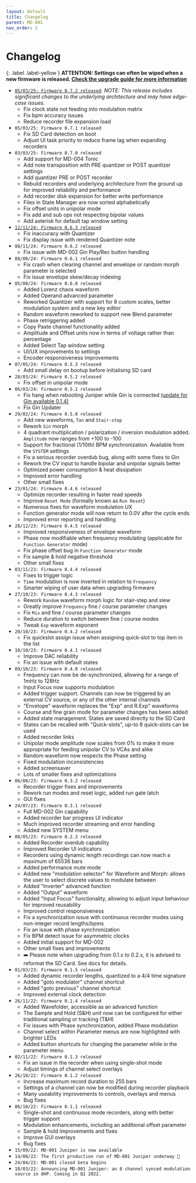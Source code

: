 ```yaml
---
layout: default
title: Changelog
parent: MD-001
nav_order: 2
---
```


# Changelog

{: .label .label-yellow }
**ATTENTION: Settings can often be wiped when a new firmware is released. [Check the upgrade guide for more information](/md001/support/updates.html)**

- [`05/03/25: Firmware 0.7.2 released`](https://cdn.shopify.com/s/files/1/0842/2113/3146/files/md001-0.7.2.bin?v=1741624135). _NOTE: This release includes significant changes to the underlying architecture and may have edge-case issues._
  - Fix clock state not feeding into modulation matrix
  - Fix bpm accuracy issues
  - Reduce recorder file expansion load
- `05/03/25: Firmware 0.7.1 released`
  - Fix SD Card detection on boot
  - Adjust UI task priority to reduce frame lag when expanding recorders
- `03/03/25: Firmware 0.7.0 released`
  - Add support for MD-004 Tonic
  - Add note transposition with PRE quantizer or POST quantizer settings
  - Add quantizer PRE or POST recorder
  - Rebuild recorders and underlying architecture from the ground up for improved reliability and performance
  - Add recorder disk expansion for better write performance
  - Files in State Manager are now sorted alphabetically
  - Fix offset units in unipolar mode
  - Fix add and sub ops not respecting bipolar values
  - Add asterisk for default tap window setting
- [`12/11/24: Firmware 0.6.3 released`](https://cdn.shopify.com/s/files/1/0842/2113/3146/files/md001-0.6.3.bin?v=1731404938)
  - Fix inaccuracy with Quantizer
  - Fix display issue with rendered Quantizer note
- `08/11/24: Firmware 0.6.2 released`
  - Fix issue with MD-002 Gin Play/Rec button handling
- `08/08/24: Firmware 0.6.1 released`
  - Fix crash when clearing channel and envelope or random morph parameter is selected
  - Fix issue envelope skew/decay indexing
- `05/08/24: Firmware 0.6.0 released`
  - Added Lorenz chaos waveform
  - Added Operand advanced parameter
  - Reworked Quantizer with support for 8 custom scales, better modulation system and a new key editor
  - Random waveform reworked to support new Blend parameter
  - Phase retriggering added
  - Copy Paste channel functionality added
  - Amplitude and Offset units now in terms of voltage rather than percentage
  - Added Select Tap window setting
  - UI/UX improvements to settings
  - Encoder responsiveness improvements
- `07/05/24: Firmware 0.5.3 released`
  - Add small delay on bootup before initialising SD card
- `28/03/24: Firmware 0.5.2 released`
  - Fix offset in unipolar mode
- `06/03/24: Firmware 0.5.1 released`
  - Fix hang when rebooting Juniper while Gin is connected [(update for Gin available 0.1.4)](/md002/changelog.html)
  - Fix Gin Updater
- `29/02/24: Firmware 0.5.0 released`
  - Add new waveforms, `Tan` and `Stair-step`
  - Rework `Sin` morph
  - 4 quadrant multiplication / polarization / inversion modulation added. `Amplitude` now ranges from +100 to -100
  - Support for fractional (1/10th) BPM synchronization. Available from the `SYSTEM` settings
  - Fix a serious recorder overdub bug, along with some fixes to Gin
  - Rework the CV input to handle bipolar and unipolar signals better
  - Optimized power consumption & heat dissipation
  - Improved error handling
  - Other small fixes
- `23/01/24: Firmware 0.4.6 released`
  - Optimize recorder resulting in faster read speeds
  - Improve `Reset Mode` (formally known as `Run Reset`)
  - Numerous fixes for waveform modulation UX
  - Function generator mode will now return to 0.0V after the cycle ends
  - Improved error reporting and handling
- `28/12/23: Firmware 0.4.5 released`
  - Improved responsiveness of envelope waveform
  - Phase now modifiable when frequency modulating (applicable for `Function Generator` mode)
  - Fix phase offset bug in `Function Generator` mode
  - Fix sample & hold negative threshold
  - Other small fixes
- `03/11/23: Firmware 0.4.4 released`
  - Fixes to trigger logic
  - `Time` modulation is now inverted in relation to `Frequency`
  - Smarter wiping of user data when upgrading firmware
- `27/10/23: Firmware 0.4.3 released`
  - Rework `Random` waveform morph logic for stair-step and slew
  - Greatly improve `Frequency` fine / course parameter changes
  - Fix `Mix` and fine / course parameter changes
  - Reduce duration to switch between fine / course modes
  - Tweak `Exp` waveform exponent
- `20/10/23: Firmware 0.4.2 released`
  - Fix quickslot assign issue when assigning quick-slot to top item in the list
- `10/10/23: Firmware 0.4.1 released`
  - Improve DAC reliability
  - Fix an issue with default states
- `09/10/23: Firmware 0.4.0 released`
  - Frequency can now be de-synchronized, allowing for a range of 1mHz to 128Hz
  - Input Focus now supports modulation
  - Added trigger support. Channels can now be triggered by an external CV source, or any of the other internal channels
  - "Envelope" waveform replaces the "Exp" and R.Exp" waveforms
  - Course and fine grain mode for parameter changes has been added
  - Added state management. States are saved directly to the SD Card
  - States can be recalled with "Quick-slots", up-to 8 quick-slots can be used
  - Added recorder links
  - Unipolar mode amplitude now scales from 0% to make it more appropriate for feeding unipolar CV to VCAs and alike
  - Random waveform now respects the Phase setting
  - Fixed modulation inconsistencies
  - Added screensaver
  - Lots of smaller fixes and optimizations
- `06/08/23: Firmware 0.3.2 released`
  - Recorder trigger fixes and improvements
  - Rework run modes and reset logic, added run gate latch
  - GUI fixes
- `24/07/23: Firmware 0.3.1 released`
  - Full MD-002 Gin capability
  - Added recorder bar progress UI indicator
  - Much improved recorder streaming and error handling
  - Added new SYSTEM menu
- `08/05/23: Firmware 0.2.3 released`
  - Added Recorder overdub capability
  - Improved Recorder UI indicators
  - Recorders using dynamic length recordings can now reach a maximum of 65536 bars
  - Added performance mute mode
  - Added new "modulation selector" for Waveform and Morph: allows the user to select discrete values to modulate between
  - Added "Inverter" advanced function
  - Added "Output" waveform
  - Added "Input Focus" functionality, allowing to adjust input behaviour for improved reusability
  - Improved control responsiveness
  - Fix a synchronization issue with continuous recorder modes using non-integer record lengths/bpms
  - Fix an issue with phase synchronization
  - Fix BPM detect issue for asymmetric clocks
  - Added initial support for MD-002
  - Other small fixes and improvements
  - ➡️ Please note when upgrading from 0.1.x to 0.2.x, it is advised to reformat the SD Card. See docs for details.
- `01/03/23: Firmware 0.1.5 released`
  - Added dynamic recorder lengths, quantized to a 4/4 time signature
  - Added "goto modulator" channel shortcut
  - Added "goto previous" channel shortcut
  - Improved external clock detection
- `26/11/22: Firmware 0.1.4 released`
  - Added Wavefolder, accessible as an advanced function
  - The Sample and Hold (S&H) unit now can be configured for either traditional sampling or tracking (T&H)
  - Fix issues with Phase synchronization, added Phase modulation
  - Channel select within Parameter menus are now highlighted with brighter LEDs
  - Added button shortcuts for changing the parameter while in the parameter menu
- `02/11/22: Firmware 0.1.3 released`
  - Fix an issue in the recorder when using single-shot mode
  - Adjust timings of channel select overlays
- `26/10/22: Firmware 0.1.2 released`
  - Increase maximum record duration to 255 bars
  - Settings of a channel can now be modified during recorder playback
  - Many useability improvements to controls, overlays and menus
  - Bug fixes
- `06/10/22: Firmware 0.1.1 released`
  - Single-shot and continuous mode recorders, along with better trigger support
  - Modulation enhancements, including an additional offset parameter
  - Sample & hold improvements and fixes
  - Improve GUI overlays
  - Bug fixes
- `15/09/22: MD-001 Juniper is now available`
- `14/08/22: The first production run of MD-001 Juniper underway 🎉`
- `24/04/22: MD-001 closed beta begins`
- `18/03/22: Announcing MD-001 Juniper: an 8 channel synced modulation source in 8HP. Coming in Q1 2022.`
